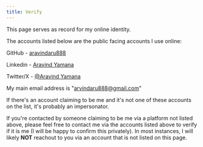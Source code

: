 ```yaml
---
title: Verify
---
```


This page serves as record for my online identity.

The accounts listed below are the public facing accounts I use online:


GitHub - [aravindaru888](https://github.com/aravindaru888/)

Linkedin - [Aravind Yamana](https://www.linkedin.com/in/aravind-yamana-8b86b8214)

Twitter/X - [@Aravind Yamana](https://x.com/AravindTweets7?t=HWYVZgsYY0d1OoIvj_WX-g&s=09_)


My main email address is "arvindaru888@gmail.com"

If there's an account claiming to be me and it's not one of these accounts on the list, it's probably an impersonator. 

If you're contacted by someone claiming to be me via a platform not listed above, please feel free to contact me via the accounts listed above to verify if it is me (I will be happy to confirm this privately). In most instances, I will likely **NOT** reachout to you via an account that is not listed on this page.
